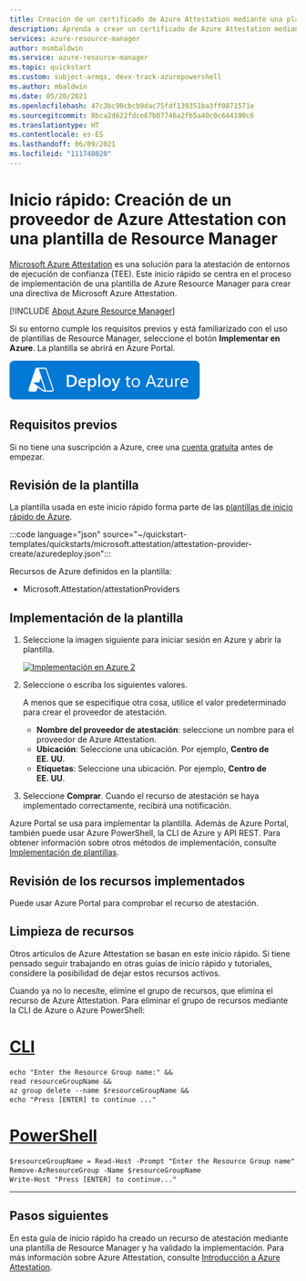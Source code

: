 ```yaml
---
title: Creación de un certificado de Azure Attestation mediante una plantilla de Azure Resource Manager
description: Aprenda a crear un certificado de Azure Attestation mediante una plantilla de Azure Resource Manager.
services: azure-resource-manager
author: msmbaldwin
ms.service: azure-resource-manager
ms.topic: quickstart
ms.custom: subject-armqs, devx-track-azurepowershell
ms.author: mbaldwin
ms.date: 05/20/2021
ms.openlocfilehash: 47c3bc90cbcb9dac75fdf139351ba3ff0871571e
ms.sourcegitcommit: 8bca2d622fdce67b07746a2fb5a40c0c644100c6
ms.translationtype: HT
ms.contentlocale: es-ES
ms.lasthandoff: 06/09/2021
ms.locfileid: "111748020"
---
```

# <a name="quickstart-create-an-azure-attestation-provider-with-an-arm-template"></a>Inicio rápido: Creación de un proveedor de Azure Attestation con una plantilla de Resource Manager

[Microsoft Azure Attestation](overview.md) es una solución para la atestación de entornos de ejecución de confianza (TEE). Este inicio rápido se centra en el proceso de implementación de una plantilla de Azure Resource Manager para crear una directiva de Microsoft Azure Attestation.

[!INCLUDE [About Azure Resource Manager](../../includes/resource-manager-quickstart-introduction.md)]

Si su entorno cumple los requisitos previos y está familiarizado con el uso de plantillas de Resource Manager, seleccione el botón **Implementar en Azure**. La plantilla se abrirá en Azure Portal.

[![Implementación en Azure 1](https://raw.githubusercontent.com/Azure/azure-quickstart-templates/master/1-CONTRIBUTION-GUIDE/images/deploytoazure.svg?sanitize=true)](https://portal.azure.com/#create/Microsoft.Template/uri/https%3A%2F%2Fraw.githubusercontent.com%2FAzure%2Fazure-quickstart-templates%2Fmaster%2Fquickstarts%2Fmicrosoft.attestation%2Fattestation-provider-create%2Fazuredeploy.json)

## <a name="prerequisites"></a>Requisitos previos

Si no tiene una suscripción a Azure, cree una [cuenta gratuita](https://azure.microsoft.com/free/?WT.mc_id=A261C142F) antes de empezar.

## <a name="review-the-template"></a>Revisión de la plantilla

La plantilla usada en este inicio rápido forma parte de las [plantillas de inicio rápido de Azure](https://azure.microsoft.com/resources/templates/attestation-provider-create/).

:::code language="json" source="~/quickstart-templates/quickstarts/microsoft.attestation/attestation-provider-create/azuredeploy.json":::

Recursos de Azure definidos en la plantilla:

- Microsoft.Attestation/attestationProviders

## <a name="deploy-the-template"></a>Implementación de la plantilla

1. Seleccione la imagen siguiente para iniciar sesión en Azure y abrir la plantilla.

    [![Implementación en Azure 2](../media/template-deployments/deploy-to-azure.svg)](https://portal.azure.com/#create/Microsoft.Template/uri/https%3A%2F%2Fraw.githubusercontent.com%2FAzure%2Fazure-quickstart-templates%2Fmaster%2Fquickstarts%2Fmicrosoft.attestation%2Fattestation-provider-create%2Fazuredeploy.json)

1. Seleccione o escriba los siguientes valores.

    A menos que se especifique otra cosa, utilice el valor predeterminado para crear el proveedor de atestación.

    - **Nombre del proveedor de atestación**: seleccione un nombre para el proveedor de Azure Attestation.
    - **Ubicación**: Seleccione una ubicación. Por ejemplo, **Centro de EE. UU**.
    - **Etiquetas**: Seleccione una ubicación. Por ejemplo, **Centro de EE. UU**.

1. Seleccione **Comprar**. Cuando el recurso de atestación se haya implementado correctamente, recibirá una notificación.

Azure Portal se usa para implementar la plantilla. Además de Azure Portal, también puede usar Azure PowerShell, la CLI de Azure y API REST. Para obtener información sobre otros métodos de implementación, consulte [Implementación de plantillas](../azure-resource-manager/templates/deploy-powershell.md).

## <a name="review-deployed-resources"></a>Revisión de los recursos implementados

Puede usar Azure Portal para comprobar el recurso de atestación.

## <a name="clean-up-resources"></a>Limpieza de recursos

Otros artículos de Azure Attestation se basan en este inicio rápido. Si tiene pensado seguir trabajando en otras guías de inicio rápido y tutoriales, considere la posibilidad de dejar estos recursos activos.

Cuando ya no lo necesite, elimine el grupo de recursos, que elimina el recurso de Azure Attestation. Para eliminar el grupo de recursos mediante la CLI de Azure o Azure PowerShell:

# <a name="cli"></a>[CLI](#tab/CLI)

```azurecli-interactive
echo "Enter the Resource Group name:" &&
read resourceGroupName &&
az group delete --name $resourceGroupName &&
echo "Press [ENTER] to continue ..."
```

# <a name="powershell"></a>[PowerShell](#tab/PowerShell)

```azurepowershell-interactive
$resourceGroupName = Read-Host -Prompt "Enter the Resource Group name"
Remove-AzResourceGroup -Name $resourceGroupName
Write-Host "Press [ENTER] to continue..."
```

---

## <a name="next-steps"></a>Pasos siguientes

En esta guía de inicio rápido ha creado un recurso de atestación mediante una plantilla de Resource Manager y ha validado la implementación. Para más información sobre Azure Attestation, consulte [Introducción a Azure Attestation](overview.md).
